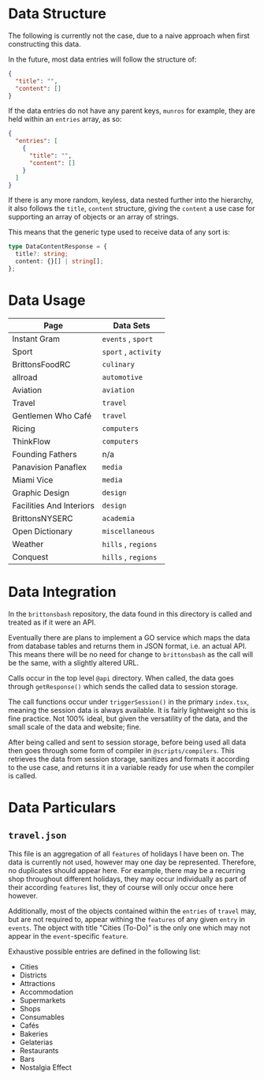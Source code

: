 # Data Structure

The following is currently not the case, due to a naive approach when first constructing this data.

In the future, most data entries will follow the structure of:

```json
{
  "title": "",
  "content": []
}
```

If the data entries do not have any parent keys, `munros` for example, they are held within an `entries` array, as so:

```json
{
  "entries": [
    {
      "title": "",
      "content": []
    }
  ]
}
```

If there is any more random, keyless, data nested further into the hierarchy, it also follows the `title`, `content` structure, giving the `content` a use case for supporting an array of objects or an array of strings.

This means that the generic type used to receive data of any sort is:

```ts
type DataContentResponse = {
  title?: string;
  content: {}[] | string[];
};
```

# Data Usage

| Page                     | Data Sets            |
| ------------------------ | -------------------- |
| Instant Gram             | `events` , `sport`   |
| Sport                    | `sport` , `activity` |
| BrittonsFoodRC           | `culinary`           |
| allroad                  | `automotive`         |
| Aviation                 | `aviation`           |
| Travel                   | `travel`             |
| Gentlemen Who Café       | `travel`             |
| Ricing                   | `computers`          |
| ThinkFlow                | `computers`          |
| Founding Fathers         | n/a                  |
| Panavision Panaflex      | `media`              |
| Miami Vice               | `media`              |
| Graphic Design           | `design`             |
| Facilities And Interiors | `design`             |
| BrittonsNYSERC           | `academia`           |
| Open Dictionary          | `miscellaneous`      |
| Weather                  | `hills` , `regions`  |
| Conquest                 | `hills` , `regions`  |

# Data Integration

In the `brittonsbash` repository, the data found in this directory is called and treated as if it were an API.

Eventually there are plans to implement a GO service which maps the data from database tables and returns them in JSON format, i.e. an actual API. This means there will be no need for change to `brittonsbash` as the call will be the same, with a slightly altered URL.

Calls occur in the top level `@api` directory. When called, the data goes through `getResponse()` which sends the called data to session storage.

The call functions occur under `triggerSession()` in the primary `index.tsx`, meaning the session data is always available. It is fairly lightweight so this is fine practice. Not 100% ideal, but given the versatility of the data, and the small scale of the data and website; fine.

After being called and sent to session storage, before being used all data then goes through some form of compiler in `@scripts/compilers`. This retrieves the data from session storage, sanitizes and formats it according to the use case, and returns it in a variable ready for use when the compiler is called.

# Data Particulars

## `travel.json`

This file is an aggregation of all `features` of holidays I have been on. The data is currently not used, however may one day be represented. Therefore, no duplicates should appear here. For example, there may be a recurring shop throughout different holidays, they may occur individually as part of their according `features` list, they of course will only occur once here however.

Additionally, most of the objects contained within the `entries` of `travel` may, but are not required to, appear withing the `features` of any given `entry` in `events`. The object with title "Cities (To-Do)" is the only one which may not appear in the `event`-specific `feature`.

Exhaustive possible entries are defined in the following list:

- Cities
- Districts
- Attractions
- Accommodation
- Supermarkets
- Shops
- Consumables
- Cafés
- Bakeries
- Gelaterias
- Restaurants
- Bars
- Nostalgia Effect

